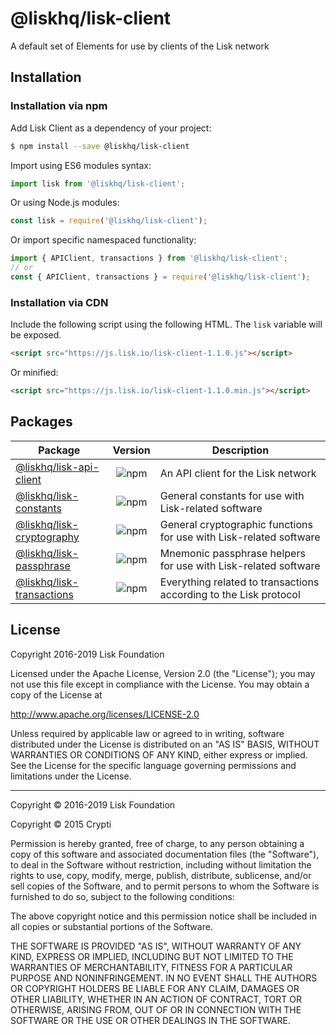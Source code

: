 # @liskhq/lisk-client

A default set of Elements for use by clients of the Lisk network

## Installation

### Installation via npm

Add Lisk Client as a dependency of your project:

```sh
$ npm install --save @liskhq/lisk-client
```

Import using ES6 modules syntax:

```js
import lisk from '@liskhq/lisk-client';
```

Or using Node.js modules:

```js
const lisk = require('@liskhq/lisk-client');
```

Or import specific namespaced functionality:

```js
import { APIClient, transactions } from '@liskhq/lisk-client';
// or
const { APIClient, transactions } = require('@liskhq/lisk-client');
```

### Installation via CDN

Include the following script using the following HTML. The `lisk` variable will be exposed.

```html
<script src="https://js.lisk.io/lisk-client-1.1.0.js"></script>
```

Or minified:

```html
<script src="https://js.lisk.io/lisk-client-1.1.0.min.js"></script>
```

## Packages

| Package                                           |                            Version                             | Description                                                        |
| ------------------------------------------------- | :------------------------------------------------------------: | ------------------------------------------------------------------ |
| [@liskhq/lisk-api-client](../lisk-api-client)     |  ![npm](https://img.shields.io/npm/v/@liskhq/lisk-api-client)  | An API client for the Lisk network                                 |
| [@liskhq/lisk-constants](../lisk-constants)       |  ![npm](https://img.shields.io/npm/v/@liskhq/lisk-constants)   | General constants for use with Lisk-related software               |
| [@liskhq/lisk-cryptography](../lisk-cryptography) | ![npm](https://img.shields.io/npm/v/@liskhq/lisk-cryptography) | General cryptographic functions for use with Lisk-related software |
| [@liskhq/lisk-passphrase](../lisk-passphrase)     |  ![npm](https://img.shields.io/npm/v/@liskhq/lisk-passphrase)  | Mnemonic passphrase helpers for use with Lisk-related software     |
| [@liskhq/lisk-transactions](../lisk-transactions) | ![npm](https://img.shields.io/npm/v/@liskhq/lisk-transactions) | Everything related to transactions according to the Lisk protocol  |

## License

Copyright 2016-2019 Lisk Foundation

Licensed under the Apache License, Version 2.0 (the "License");
you may not use this file except in compliance with the License.
You may obtain a copy of the License at

http://www.apache.org/licenses/LICENSE-2.0

Unless required by applicable law or agreed to in writing, software
distributed under the License is distributed on an "AS IS" BASIS,
WITHOUT WARRANTIES OR CONDITIONS OF ANY KIND, either express or implied.
See the License for the specific language governing permissions and
limitations under the License.

---

Copyright © 2016-2019 Lisk Foundation

Copyright © 2015 Crypti

Permission is hereby granted, free of charge, to any person obtaining a copy of this software and associated documentation files (the "Software"), to deal in the Software without restriction, including without limitation the rights to use, copy, modify, merge, publish, distribute, sublicense, and/or sell copies of the Software, and to permit persons to whom the Software is furnished to do so, subject to the following conditions:

The above copyright notice and this permission notice shall be included in all copies or substantial portions of the Software.

THE SOFTWARE IS PROVIDED "AS IS", WITHOUT WARRANTY OF ANY KIND, EXPRESS OR IMPLIED, INCLUDING BUT NOT LIMITED TO THE WARRANTIES OF MERCHANTABILITY, FITNESS FOR A PARTICULAR PURPOSE AND NONINFRINGEMENT. IN NO EVENT SHALL THE AUTHORS OR COPYRIGHT HOLDERS BE LIABLE FOR ANY CLAIM, DAMAGES OR OTHER LIABILITY, WHETHER IN AN ACTION OF CONTRACT, TORT OR OTHERWISE, ARISING FROM, OUT OF OR IN CONNECTION WITH THE SOFTWARE OR THE USE OR OTHER DEALINGS IN THE SOFTWARE.

[lisk core github]: https://github.com/LiskHQ/lisk
[lisk documentation site]: https://lisk.io/documentation/lisk-elements
